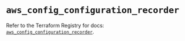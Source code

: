 # `aws_config_configuration_recorder`

Refer to the Terraform Registry for docs: [`aws_config_configuration_recorder`](https://registry.terraform.io/providers/hashicorp/aws/6.11.0/docs/resources/config_configuration_recorder).

